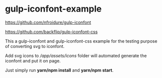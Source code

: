 # gulp-iconfont-example

https://github.com/nfroidure/gulp-iconfont

https://github.com/backflip/gulp-iconfont-css

This a gulp-iconfont and gulp-iconfont-css example for the testing purpose of converting svg to iconfont.

Add svg icons to */app/assets/icons* folder will automated generate the iconfont and put it on page.

Just simply run **yarn/npm install** and **yarn/npm start**.
